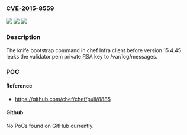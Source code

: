 ### [CVE-2015-8559](https://cve.mitre.org/cgi-bin/cvename.cgi?name=CVE-2015-8559)
![](https://img.shields.io/static/v1?label=Product&message=n%2Fa&color=blue)
![](https://img.shields.io/static/v1?label=Version&message=n%2Fa&color=blue)
![](https://img.shields.io/static/v1?label=Vulnerability&message=n%2Fa&color=brighgreen)

### Description

The knife bootstrap command in chef Infra client before version 15.4.45 leaks the validator.pem private RSA key to /var/log/messages.

### POC

#### Reference
- https://github.com/chef/chef/pull/8885

#### Github
No PoCs found on GitHub currently.

